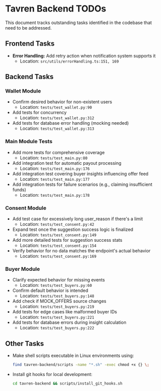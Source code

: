 # Tavren Backend TODOs

This document tracks outstanding tasks identified in the codebase that need to be addressed.

## Frontend Tasks

- **Error Handling:** Add retry action when notification system supports it
  - Location: `src/utils/errorHandling.ts:151, 169`

## Backend Tasks

### Wallet Module
- Confirm desired behavior for non-existent users
  - Location: `tests/test_wallet.py:90`
- Add tests for concurrency
  - Location: `tests/test_wallet.py:312`
- Add tests for database error handling (mocking needed)
  - Location: `tests/test_wallet.py:313`

### Main Module Tests
- Add more tests for comprehensive coverage
  - Location: `tests/test_main.py:80`
- Add integration test for automatic payout processing
  - Location: `tests/test_main.py:176`
- Add integration test covering buyer insights influencing offer feed
  - Location: `tests/test_main.py:177`
- Add integration tests for failure scenarios (e.g., claiming insufficient funds)
  - Location: `tests/test_main.py:178`

### Consent Module
- Add test case for excessively long user_reason if there's a limit
  - Location: `tests/test_consent.py:42`
- Expand test once the suggestion success logic is finalized
  - Location: `tests/test_consent.py:149`
- Add more detailed tests for suggestion success stats
  - Location: `tests/test_consent.py:154`
- Verify behavior for no data matches the endpoint's actual behavior
  - Location: `tests/test_consent.py:169`

### Buyer Module
- Clarify expected behavior for missing events
  - Location: `tests/test_buyers.py:60`
- Confirm default behavior is intended
  - Location: `tests/test_buyers.py:148`
- Add check if MOCK_OFFERS source changes
  - Location: `tests/test_buyers.py:219`
- Add tests for edge cases like malformed buyer IDs
  - Location: `tests/test_buyers.py:221`
- Add tests for database errors during insight calculation
  - Location: `tests/test_buyers.py:222`

## Other Tasks

- Make shell scripts executable in Linux environments using:
  ```bash
  find tavren-backend/scripts -name "*.sh" -exec chmod +x {} \;
  ```

- Install git hooks for local development:
  ```bash
  cd tavren-backend && scripts/install_git_hooks.sh
  ``` 